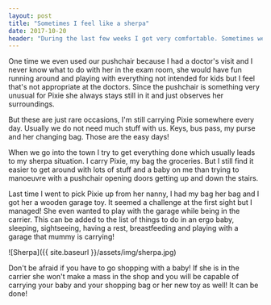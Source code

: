 ```yaml
---
layout: post
title: "Sometimes I feel like a sherpa"
date: 2017-10-20
header: "During the last few weeks I got very comfortable. Sometimes we walked with Pixie to the playgroup and she had so much fun holding my hand and walking next to me."
---
```

One time we even used our pushchair because I had a doctor's visit and I never know what to do with her in the exam room, she would have fun running around and playing with everything not intended for kids but I feel that's not appropriate at the doctors. Since the pushchair is something very unusual for Pixie she always stays still in it and just observes her surroundings.

But these are just rare occasions, I'm still carrying Pixie somewhere every day. Usually we do not need much stuff with us. Keys, bus pass, my purse and her changing bag. Those are the easy days!

When we go into the town I try to get everything done which usually leads to my sherpa situation. I carry Pixie, my bag the groceries. But I still find it easier to get around with lots of stuff and a baby on me than trying to manoeuvre with a pushchair opening doors getting up and down the stairs. 

Last time I went to pick Pixie up from her nanny, I had my bag her bag and I got her a wooden garage toy.
It seemed a challenge at the first sight but I managed! She even wanted to play with the garage while being in the carrier. This can be added to the list of things to do in an ergo baby, sleeping, sightseeing, having a rest, breastfeeding and playing with a garage that mummy is carrying!

![Sherpa]({{ site.baseurl }}/assets/img/sherpa.jpg)

Don't be afraid if you have to go shopping with a baby! If she is in the carrier she won't make a mass in the shop and you will be capable of carrying your baby and your shopping bag or her new toy as well! It can be done!
